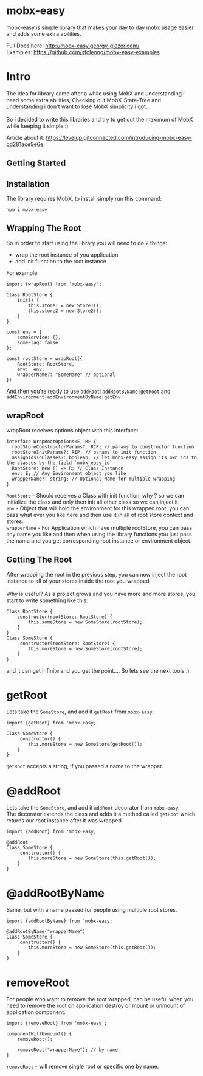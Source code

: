# mobx-easy
mobx-easy is simple library that makes your day to day mobx usage easier and adds some extra abilities.

Full Docs here: http://mobx-easy.georgy-glezer.com/
<br>
Examples: https://github.com/stolenng/mobx-easy-examples 

# Intro

The idea for library came after a while using MobX and understanding i need some extra abilities,
Checking out MobX-State-Tree and understanding i don't want to lose MobX simplicity i got.
<br>
<br>
So i decided to write this libraries and try to get out the maximum of MobX while keeping it simple :)

Article about it: https://levelup.gitconnected.com/introducing-mobx-easy-cd281ace9e6e.

## Getting Started
## Installation

The library requires MobX, to install simply run this command:
```
npm i mobx-easy
```

## Wrapping The Root
So in order to start using the library you will need to do 2 things:
  * wrap the root instance of you application
  * add init function to the root instance
  
For example:
```
import {wrapRoot} from 'mobx-easy';

Class RootStore {
    init() {
        this.store1 = new Store1();
        this.store2 = new Store2();
    }
}

const env = {
    someService: {},
    someFlag: false
};

const rootStore = wrapRoot({
    RootStore: RootStore,
    env:  env,
    wrapperName?: "SomeName" // optional
})
```

And then you're ready to use `addRoot|addRootByName|getRoot` and `addEnvironment|addEnvironmentByName|getEnv`

## wrapRoot

wrapRoot receives options object with this interface: 
```
interface WrapRootOptions<E, R> {
  rootStoreConstructorParams?: RCP; // params to constructor function
  rootStoreInitParams?: RIP; // params to init function
  assignIdsToClasses?: boolean; // let mobx-easy assign its own ids to the classes by the field `mobx_easy_id`
  RootStore: new () => R; // Class Instance
  env: E; // Any Environment object you like
  wrapperName?: string; // Optional Name for multiple wrapping
}
```

`RootStore` - Should receives a Class with init function, why ? so we can initialize the class and only then init all other class so we can inject it.
<br>
`env` - Object that will hold the environment for this wrapped root, you can pass what ever you like here and then use it in all of root store context and stores.
<br>
`wrapperName` - For Application which have multiple rootStore, you can pass any name you like and then when using the library functions you just pass the name and you get corresponding root instance or environment object.

## Getting The Root

After wrapping the root in the previous step, you can now inject the root instance to all of your stores inside the root you wrapped.
<br>
<br>
Why is useful? As a project grows and you have more and more stores, you start to write something like this:
```
Class RootStore {
    constructor(rootStore: RootStore) {
        this.someStore = new SomeStore(rootStore);
    }
}
Class SomeStore {
     constructor(rootStore: RootStore) {
        this.moreStore = new SomeStore(rootStore);
    }
}
``` 
and it can get infinite and you get the point....
So lets see the next tools :)

# getRoot

Lets take the `SomeStore`, and add it `getRoot` from `mobx-easy`.

```
import {getRoot} from 'mobx-easy;

Class SomeStore {
     constructor() {
        this.moreStore = new SomeStore(getRoot());
    }
}
```
`getRoot` accepts a string, if you passed a name to the wrapper.

# @addRoot 

Lets take the `SomeStore`, and add it `addRoot` decorator from `mobx-easy`.
<br>
The decorator extends the class and adds it a method called `getRoot` which returns our root instance after it was wrapped.

```
import {addRoot} from 'mobx-easy;

@addRoot
Class SomeStore {
     constructor() {
        this.moreStore = new SomeStore(this.getRoot());
    }
}
``` 
# @addRootByName
Same, but with a name passed for people using multiple root stores.
```
import {addRootByName} from 'mobx-easy;

@addRootByName("wrapperName")
Class SomeStore {
     constructor() {
        this.moreStore = new SomeStore(this.getRoot());
    }
}
``` 

# removeRoot
For people who want to remove the root wrapped, can be useful when you need to remove the root on application destroy or mount or unmount of application component. 
```
import {removeRoot} from 'mobx-easy';

componentWillUnmount() {
    removeRoot();
    
    removeRoot("wrapperName"); // by name
}
```

`removeRoot` - will remove single root or specific one by name.

